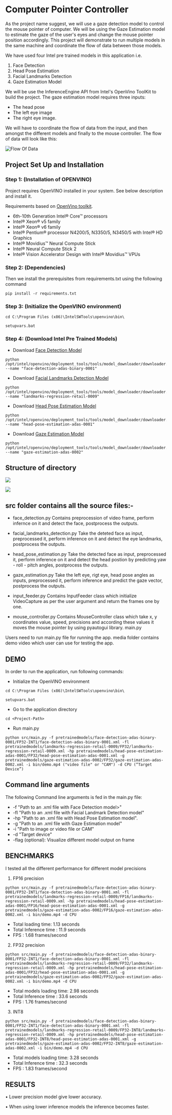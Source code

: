 # Computer Pointer Controller
As the project name suggest, we will use a gaze detection model to control the mouse pointer of computer. We will be using the Gaze Estimation model to estimate the gaze of the user's eyes and change the mouse pointer position accordingly. This project will demonstrate to run multiple models in the same machine and coordinate the flow of data between those models.

We have used four Intel pre trained models in this application i.e. 
1)	Face Detection 
2)	Head Pose Estimation 
3)	Facial Landmarks Detection
4)	Gaze Estimation Model

We will be use the InferenceEngine API from Intel's OpenVino ToolKit to build the project. The gaze estimation model requires three inputs:
* The head pose
* The left eye image
* The right eye image.

We will have to coordinate the flow of data from the input, and then amongst the different models and finally to the mouse controller. The flow of data will look like this:


![Flow Of Data](./images/pic1.jpg)

## Project Set Up and Installation
### Step 1: (Installation of OPENVINO)
Project requires OpenVINO installed in your system. See below description and install it.

Requirements based on [OpenVino toolkit](https://docs.openvinotoolkit.org/latest/_docs_install_guides_installing_openvino_windows.html).

* 6th-10th Generation Intel® Core™ processors
* Intel® Xeon® v5 family
* Intel® Xeon® v6 family
* Intel® Pentium® processor N4200/5, N3350/5, N3450/5 with Intel® HD Graphics
* Intel® Movidius™ Neural Compute Stick
* Intel® Neural Compute Stick 2
* Intel® Vision Accelerator Design with Intel® Movidius™ VPUs

### Step 2: (Dependencies)
Then we install the prerequisites from requirements.txt using the following command
```
pip install -r requirements.txt
```
### Step 3: (Initialize the OpenVINO environment)
```
cd C:\Program Files (x86)\IntelSWTools\openvino\bin\
```
```
setupvars.bat
```
### Step 4: (Download Intel Pre Trained Models)
- Download [Face Detection Model](https://docs.openvinotoolkit.org/latest/_models_intel_face_detection_adas_binary_0001_description_face_detection_adas_binary_0001.html)
```
python /opt/intel/openvino/deployment_tools/tools/model_downloader/downloader.py --name "face-detection-adas-binary-0001"
```
- Download [Facial Landmarks Detection Model](https://docs.openvinotoolkit.org/latest/_models_intel_landmarks_regression_retail_0009_description_landmarks_regression_retail_0009.html)
```
python /opt/intel/openvino/deployment_tools/tools/model_downloader/downloader.py --name "landmarks-regression-retail-0009"
```
- Download [Head Pose Estimation Model](https://docs.openvinotoolkit.org/latest/_models_intel_head_pose_estimation_adas_0001_description_head_pose_estimation_adas_0001.html)
```
python /opt/intel/openvino/deployment_tools/tools/model_downloader/downloader.py --name "head-pose-estimation-adas-0001"
```
- Download [Gaze Estimation Model](https://docs.openvinotoolkit.org/latest/_models_intel_gaze_estimation_adas_0002_description_gaze_estimation_adas_0002.html)
```
python /opt/intel/openvino/deployment_tools/tools/model_downloader/downloader.py --name "gaze-estimation-adas-0002"
```
## Structure of directory
![](./images/pic2.jpg)


![](./images/pic3.jpg)

## src folder contains all the source files:-

* face_detection.py
Contains preprocession of video frame, perform infernce on it and detect the face, postprocess the outputs.

* facial_landmarks_detection.py
Take the deteted face as input, preprocessed it, perform inference on it and detect the eye landmarks, postprocess the outputs.

* head_pose_estimation.py
Take the detected face as input, preprocessed it, perform inference on it and detect the head postion by predicting yaw - roll - pitch angles, postprocess the outputs.

* gaze_estimation.py
Take the left eye, rigt eye, head pose angles as inputs, preprocessed it, perform inference and predict the gaze vector, postprocess the outputs.

* input_feeder.py
Contains InputFeeder class which initialize VideoCapture as per the user argument and return the frames one by one.

* mouse_controller.py
Contains MouseController class which take x, y coordinates value, speed, precisions and according these values it moves the mouse pointer by using pyautogui library.
main.py

Users need to run main.py file for running the app.
media folder contains demo video which user can use for testing the app.

## DEMO
In order to run the application, run following commands:
- Initialize the OpenVINO environment
```
cd C:\Program Files (x86)\IntelSWTools\openvino\bin\
```
```
setupvars.bat
```
- Go to the application directory
```
cd <Project-Path>
```
- Run main.py
```
python src/main.py -f pretrainedmodels/face-detection-adas-binary-0001/FP32-INT1/face-detection-adas-binary-0001.xml -fl pretrainedmodels/landmarks-regression-retail-0009/FP32/landmarks-regression-retail-0009.xml -hp pretrainedmodels/head-pose-estimation-adas-0001/FP32/head-pose-estimation-adas-0001.xml -g pretrainedmodels/gaze-estimation-adas-0002/FP32/gaze-estimation-adas-0002.xml -i bin/demo.mp4 ("video file" or "CAM") -d CPU (“Target Device”)
```

## Command line arguments
The following Command line arguments is fed in the main.py file:
* -f "Path to an .xml file with Face Detection model>"
* -fl "Path to an .xml file with Facial Landmark Detection model"
* -hp "Path to an .xml file with Head Pose Estimation model".
* -g "Path to an .xml file with Gaze Estimation model"
* -i "Path to image or video file or CAM"
* -d "Target device"
* -flag  (optional): Visualize different model output on frame 

## BENCHMARKS
I tested all the different performance for different model precisions
1) FP16 precision
```
python src/main.py -f pretrainedmodels/face-detection-adas-binary-0001/FP32-INT1/face-detection-adas-binary-0001.xml -fl pretrainedmodels/landmarks-regression-retail-0009/FP16/landmarks-regression-retail-0009.xml -hp pretrainedmodels/head-pose-estimation-adas-0001/FP16/head-pose-estimation-adas-0001.xml -g pretrainedmodels/gaze-estimation-adas-0002/FP16/gaze-estimation-adas-0002.xml -i bin/demo.mp4 -d CPU
```

* Total loading time: 1.13 seconds
* Total Inference time : 11.9 seconds
* FPS : 1.68 frames/second


2) FP32 precision
```
python src/main.py -f pretrainedmodels/face-detection-adas-binary-0001/FP32-INT1/face-detection-adas-binary-0001.xml -fl pretrainedmodels/landmarks-regression-retail-0009/FP32/landmarks-regression-retail-0009.xml -hp pretrainedmodels/head-pose-estimation-adas-0001/FP32/head-pose-estimation-adas-0001.xml -g pretrainedmodels/gaze-estimation-adas-0002/FP32/gaze-estimation-adas-0002.xml -i bin/demo.mp4 -d CPU
```

* Total models loading time: 2.98 seconds
* Total Inference time : 33.6 seconds
* FPS : 1.76 frames/second

3) INT8
```
python src/main.py -f pretrainedmodels/face-detection-adas-binary-0001/FP32-INT1/face-detection-adas-binary-0001.xml -fl pretrainedmodels/landmarks-regression-retail-0009/FP32-INT8/landmarks-regression-retail-0009.xml -hp pretrainedmodels/head-pose-estimation-adas-0001/FP32-INT8/head-pose-estimation-adas-0001.xml -g pretrainedmodels/gaze-estimation-adas-0002/FP32-INT8/gaze-estimation-adas-0002.xml -i bin/demo.mp4 -d CPU
```

* Total models loading time: 3.28 seconds
* Total Inference time : 32.3 seconds
* FPS : 1.83 frames/second

## RESULTS
•	Lower precision model give lower accuracy.

•	When using lower inference models the inference becomes faster.






